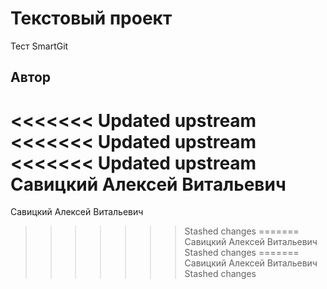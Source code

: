 # Текстовый проект
Тест SmartGit
## Автор 
<<<<<<< Updated upstream
<<<<<<< Updated upstream
<<<<<<< Updated upstream
Савицкий Алексей Витальевич 
=======
Савицкий Алексей Витальевич
>>>>>>> Stashed changes
=======
Савицкий Алексей Витальевич
>>>>>>> Stashed changes
=======
Савицкий Алексей Витальевич
>>>>>>> Stashed changes
